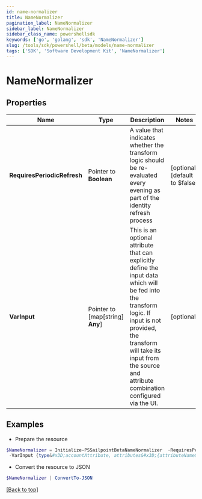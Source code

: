 ```yaml
---
id: name-normalizer
title: NameNormalizer
pagination_label: NameNormalizer
sidebar_label: NameNormalizer
sidebar_class_name: powershellsdk
keywords: ['go', 'golang', 'sdk', 'NameNormalizer'] 
slug: /tools/sdk/powershell/beta/models/name-normalizer
tags: ['SDK', 'Software Development Kit', 'NameNormalizer']
---
```



# NameNormalizer

## Properties

Name | Type | Description | Notes
------------ | ------------- | ------------- | -------------
**RequiresPeriodicRefresh** |  Pointer to **Boolean** | A value that indicates whether the transform logic should be re-evaluated every evening as part of the identity refresh process | [optional] [default to $false]
**VarInput** |  Pointer to [map[string] **Any**] | This is an optional attribute that can explicitly define the input data which will be fed into the transform logic. If input is not provided, the transform will take its input from the source and attribute combination configured via the UI. | [optional] 

## Examples

- Prepare the resource
```powershell
$NameNormalizer = Initialize-PSSailpointBetaNameNormalizer  -RequiresPeriodicRefresh false `
 -VarInput {type&#x3D;accountAttribute, attributes&#x3D;{attributeName&#x3D;first_name, sourceName&#x3D;Source}}
```

- Convert the resource to JSON
```powershell
$NameNormalizer | ConvertTo-JSON
```


[[Back to top]](#) 

